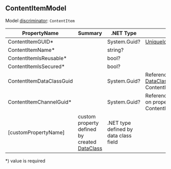 <!-- generated file with tool "Kentico.Xperience.UMT.DocUtils" - edited through template "UmtModel.cshtml" -->
## ContentItemModel
Model [discriminator](../UmtModel.md#discriminator): `ContentItem`

|PropertyName|Summary|.NET Type|Notes|
|---|---|---|---|
|ContentItemGUID\*||System.Guid?|[UniqueId](../UmtModel.md#UniqueId)|
|ContentItemName\*||string?||
|ContentItemIsReusable\*||bool?||
|ContentItemIsSecured\*||bool?||
|ContentItemDataClassGuid||System.Guid?|Reference to [DataClassInfo](../References.md#DataClassInfo) on property ContentItemContentTypeID|
|ContentItemChannelGuid\*||System.Guid?|Reference to [ChannelInfo](../References.md#ChannelInfo) on property ContentItemChannelID|
|[customPropertyName]|custom property defined by created [DataClass](./DataClassModel.md)|.NET type defined by data class field||

<p>*) value is required</p>

